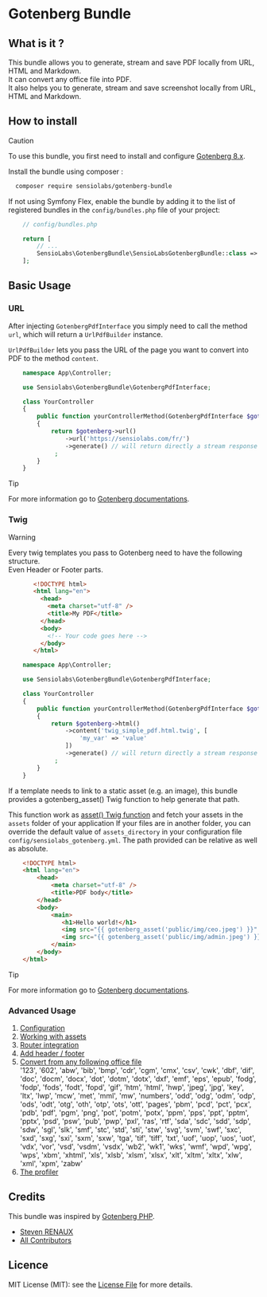 # Gotenberg Bundle

## What is it ?

This bundle allows you to generate, stream and save PDF locally from URL, HTML and Markdown.  
It can convert any office file into PDF.  
It also helps you to generate, stream and save screenshot locally from URL, HTML and Markdown.  

## How to install

> [!CAUTION]
> To use this bundle, you first need to install and configure [Gotenberg 8.x](https://gotenberg.dev/docs/getting-started/installation).

Install the bundle using composer :

```bash
  composer require sensiolabs/gotenberg-bundle
```

If not using Symfony Flex, enable the bundle by adding it to the list of
registered bundles in the ``config/bundles.php`` file of your project:

```php
    // config/bundles.php

    return [
        // ...
        SensioLabs\GotenbergBundle\SensioLabsGotenbergBundle::class => ['all' => true],
    ];

```

## Basic Usage

### URL

After injecting ``GotenbergPdfInterface`` you simply need to call the method ``url``,
which will return a ``UrlPdfBuilder`` instance.

``UrlPdfBuilder`` lets you pass the URL of the page you want to convert into PDF
to the method ``content``.

````php
    namespace App\Controller;

    use Sensiolabs\GotenbergBundle\GotenbergPdfInterface;

    class YourController
    {
        public function yourControllerMethod(GotenbergPdfInterface $gotenberg): Response
        {
            return $gotenberg->url()
                ->url('https://sensiolabs.com/fr/')
                ->generate() // will return directly a stream response
             ;
        }
    }
````

> [!TIP]
> For more information go to [Gotenberg documentations](https://gotenberg.dev/docs/routes#url-into-pdf-route).

### Twig

> [!WARNING]  
> Every twig templates you pass to Gotenberg need to have the following structure.  
> Even Header or Footer parts.
> ````html
>        <!DOCTYPE html>
>        <html lang="en">
>          <head>
>            <meta charset="utf-8" />
>            <title>My PDF</title>
>          </head>
>          <body>
>            <!-- Your code goes here -->
>          </body>
>        </html>
> ````

````php
    namespace App\Controller;

    use Sensiolabs\GotenbergBundle\GotenbergPdfInterface;

    class YourController
    {
        public function yourControllerMethod(GotenbergPdfInterface $gotenberg): Response
        {
            return $gotenberg->html()
                ->content('twig_simple_pdf.html.twig', [
                    'my_var' => 'value'
                ])
                ->generate() // will return directly a stream response
             ;
        }
    }
````

If a template needs to link to a static asset (e.g. an image), this bundle provides a gotenberg_asset()
Twig function to help generate that path.

This function work as [asset() Twig function](https://symfony.com/doc/current/templates.html#linking-to-css-javascript-and-image-assets) 
and fetch your assets in the `assets` folder of your application
If your files are in another folder, you can override the default value of ``assets_directory`` in your
configuration file ``config/sensiolabs_gotenberg.yml``.
The path provided can be relative as well as absolute.

````html
    <!DOCTYPE html>
    <html lang="en">
        <head>
            <meta charset="utf-8" />
            <title>PDF body</title>
        </head>
        <body>
            <main>
               <h1>Hello world!</h1>
               <img src="{{ gotenberg_asset('public/img/ceo.jpeg') }}" alt="CEO"/>
               <img src="{{ gotenberg_asset('public/img/admin.jpeg') }}" alt="Admin"/>
            </main>
        </body>
    </html>
````

> [!TIP]
> For more information go to [Gotenberg documentations](https://gotenberg.dev/docs/routes#html-file-into-pdf-route).

### Advanced Usage

1. [Configuration](docs/configuration.md)
2. [Working with assets](docs/assets.md)
3. [Router integration](docs/router.md)
4. [Add header / footer]()
5. [Convert from any following office file]()  
   '123', '602', 'abw', 'bib', 'bmp', 'cdr', 'cgm', 'cmx', 'csv', 'cwk', 'dbf', 'dif', 'doc', 'docm',
   'docx', 'dot', 'dotm', 'dotx', 'dxf', 'emf', 'eps', 'epub', 'fodg', 'fodp', 'fods', 'fodt', 'fopd',
   'gif', 'htm', 'html', 'hwp', 'jpeg', 'jpg', 'key', 'ltx', 'lwp', 'mcw', 'met', 'mml', 'mw', 'numbers',
   'odd', 'odg', 'odm', 'odp', 'ods', 'odt', 'otg', 'oth', 'otp', 'ots', 'ott', 'pages', 'pbm', 'pcd',
   'pct', 'pcx', 'pdb', 'pdf', 'pgm', 'png', 'pot', 'potm', 'potx', 'ppm', 'pps', 'ppt', 'pptm', 'pptx',
   'psd', 'psw', 'pub', 'pwp', 'pxl', 'ras', 'rtf', 'sda', 'sdc', 'sdd', 'sdp', 'sdw', 'sgl', 'slk',
   'smf', 'stc', 'std', 'sti', 'stw', 'svg', 'svm', 'swf', 'sxc', 'sxd', 'sxg', 'sxi', 'sxm', 'sxw',
   'tga', 'tif', 'tiff', 'txt', 'uof', 'uop', 'uos', 'uot', 'vdx', 'vor', 'vsd', 'vsdm', 'vsdx', 'wb2',
   'wk1', 'wks', 'wmf', 'wpd', 'wpg', 'wps', 'xbm', 'xhtml', 'xls', 'xlsb', 'xlsm', 'xlsx', 'xlt', 'xltm',
   'xltx', 'xlw', 'xml', 'xpm', 'zabw'
6. [The profiler]()

## Credits

This bundle was inspired by [Gotenberg PHP](https://github.com/gotenberg/gotenberg-php).
- [Steven RENAUX](https://github.com/StevenRenaux)
- [All Contributors](../../contributors)

## Licence

MIT License (MIT): see the [License File](LICENSE) for more details.

